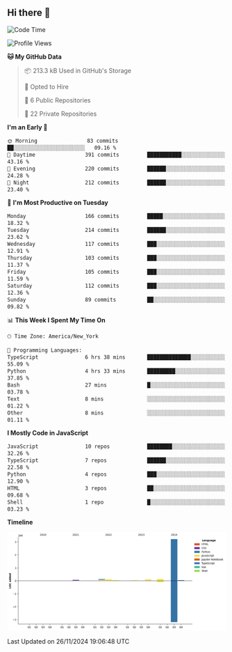 ## Hi there 👋

<!--START_SECTION:waka-->
![Code Time](http://img.shields.io/badge/Code%20Time-123%20hrs%2020%20mins-blue)

![Profile Views](http://img.shields.io/badge/Profile%20Views-0-blue)

**🐱 My GitHub Data** 

> 📦 213.3 kB Used in GitHub's Storage 
 > 
> 💼 Opted to Hire
 > 
> 📜 6 Public Repositories 
 > 
> 🔑 22 Private Repositories 
 > 
**I'm an Early 🐤** 

```text
🌞 Morning                83 commits          ██░░░░░░░░░░░░░░░░░░░░░░░   09.16 % 
🌆 Daytime                391 commits         ███████████░░░░░░░░░░░░░░   43.16 % 
🌃 Evening                220 commits         ██████░░░░░░░░░░░░░░░░░░░   24.28 % 
🌙 Night                  212 commits         ██████░░░░░░░░░░░░░░░░░░░   23.40 % 
```
📅 **I'm Most Productive on Tuesday** 

```text
Monday                   166 commits         █████░░░░░░░░░░░░░░░░░░░░   18.32 % 
Tuesday                  214 commits         ██████░░░░░░░░░░░░░░░░░░░   23.62 % 
Wednesday                117 commits         ███░░░░░░░░░░░░░░░░░░░░░░   12.91 % 
Thursday                 103 commits         ███░░░░░░░░░░░░░░░░░░░░░░   11.37 % 
Friday                   105 commits         ███░░░░░░░░░░░░░░░░░░░░░░   11.59 % 
Saturday                 112 commits         ███░░░░░░░░░░░░░░░░░░░░░░   12.36 % 
Sunday                   89 commits          ██░░░░░░░░░░░░░░░░░░░░░░░   09.82 % 
```


📊 **This Week I Spent My Time On** 

```text
🕑︎ Time Zone: America/New_York

💬 Programming Languages: 
TypeScript               6 hrs 38 mins       ██████████████░░░░░░░░░░░   55.09 % 
Python                   4 hrs 33 mins       █████████░░░░░░░░░░░░░░░░   37.85 % 
Bash                     27 mins             █░░░░░░░░░░░░░░░░░░░░░░░░   03.78 % 
Text                     8 mins              ░░░░░░░░░░░░░░░░░░░░░░░░░   01.22 % 
Other                    8 mins              ░░░░░░░░░░░░░░░░░░░░░░░░░   01.11 % 
```

**I Mostly Code in JavaScript** 

```text
JavaScript               10 repos            ████████░░░░░░░░░░░░░░░░░   32.26 % 
TypeScript               7 repos             ██████░░░░░░░░░░░░░░░░░░░   22.58 % 
Python                   4 repos             ███░░░░░░░░░░░░░░░░░░░░░░   12.90 % 
HTML                     3 repos             ██░░░░░░░░░░░░░░░░░░░░░░░   09.68 % 
Shell                    1 repo              █░░░░░░░░░░░░░░░░░░░░░░░░   03.23 % 
```



**Timeline**

![Lines of Code chart](https://raw.githubusercontent.com/dikshithvishnu/dikshithvishnu/main/assets/bar_graph.png)


 Last Updated on 26/11/2024 19:06:48 UTC
<!--END_SECTION:waka-->
